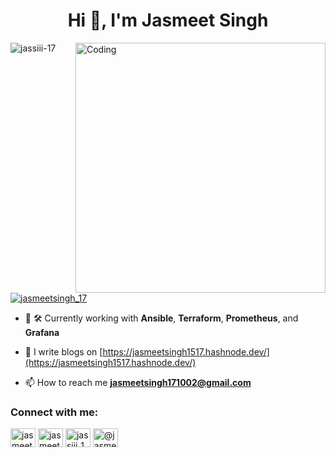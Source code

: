 

<h1 align="center">Hi 👋, I'm Jasmeet Singh</h1>

<img align="right" alt="Coding" width="400" src="https://cdn.dribbble.com/users/1162077/screenshots/3848914/programmer.gif">

<p align="left"> <img src="https://komarev.com/ghpvc/?username=jassiii-17&label=Profile%20views&color=0e75b6&style=flat" alt="jassiii-17" /> </p>

<p align="left"> <a href="https://x.com/kaffie1517" target="blank"><img src="https://img.shields.io/twitter/follow/jasmeetsingh_1517?logo=twitter&style=for-the-badge" alt="jasmeetsingh_17" /></a> </p>

- 🌱 🛠️ Currently working with **Ansible**, **Terraform**, **Prometheus**, and **Grafana**

- 📝 I write blogs on [https://jasmeetsingh1517.hashnode.dev/](https://jasmeetsingh1517.hashnode.dev/)

- 📫 How to reach me **jasmeetsingh171002@gmail.com**

<h3 align="left">Connect with me:</h3>
<p align="left">
<a href="https://twitter.com/jasmeetsingh_17" target="blank"><img align="center" src="https://raw.githubusercontent.com/rahuldkjain/github-profile-readme-generator/master/src/images/icons/Social/twitter.svg" alt="jasmeetsingh_17" height="30" width="40" /></a>
<a href="https://linkedin.com/in/jasmeetsingh17" target="blank"><img align="center" src="https://raw.githubusercontent.com/rahuldkjain/github-profile-readme-generator/master/src/images/icons/Social/linked-in-alt.svg" alt="jasmeetsingh17" height="30" width="40" /></a>
<a href="https://instagram.com/jassiii_17" target="blank"><img align="center" src="https://raw.githubusercontent.com/rahuldkjain/github-profile-readme-generator/master/src/images/icons/Social/instagram.svg" alt="jassiii_17" height="30" width="40" /></a>
<a href="https://medium.com/@jasmeetsingh17" target="blank"><img align="center" src="https://raw.githubusercontent.com/rahuldkjain/github-profile-readme-generator/master/src/images/icons/Social/medium.svg" alt="@jasmeetsingh17" height="30" width="40" /></a>
</p>

